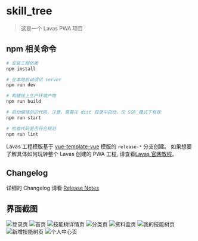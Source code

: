 # skill_tree

> 这是一个 Lavas PWA 项目

## npm 相关命令

``` bash
# 安装工程依赖
npm install

# 在本地启动调试 server
npm run dev

# 构建线上生产环境产物
npm run build

# 启动编译后的代码，注意，需要在 dist 目录中启动，仅 SSR 模式下有效
npm run start

# 检查代码是否符合规范
npm run lint
```

Lavas 工程模版基于 [vue-template-vue](https://github.com/lavas-project/lavas-template-vue/) 模版的 `release-*` 分支创建。
如果想要了解具体如何玩转整个 Lavas 创建的 PWA 工程, 请查看[Lavas 官网教程](https://lavas.baidu.com/guide)。

## Changelog

详细的 Changelog 请看 [Release Notes](https://github.com/lavas-project/lavas-template-vue/releases)

## 界面截图

![登录页](https://github.com/xixichanne/Skill-Tree-PWA/blob/master/static/img/readme/1.png)
![首页](https://github.com/xixichanne/Skill-Tree-PWA/blob/master/static/img/readme/2.png)
![技能树详情页](https://github.com/xixichanne/Skill-Tree-PWA/blob/master/static/img/readme/3.png)
![分类页](https://github.com/xixichanne/Skill-Tree-PWA/blob/master/static/img/readme/4.png)
![资料盒页](https://github.com/xixichanne/Skill-Tree-PWA/blob/master/static/img/readme/5.png)
![我的技能树页](https://github.com/xixichanne/Skill-Tree-PWA/blob/master/static/img/readme/7.png)
![新增技能树页](https://github.com/xixichanne/Skill-Tree-PWA/blob/master/static/img/readme/8.png)
![个人中心页](https://github.com/xixichanne/Skill-Tree-PWA/blob/master/static/img/readme/6.png)
